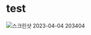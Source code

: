 # test
![스크린샷 2023-04-04 203404](https://user-images.githubusercontent.com/129045979/229824124-b7b4798d-34e8-4f7c-8dac-c0482ba63821.png)
